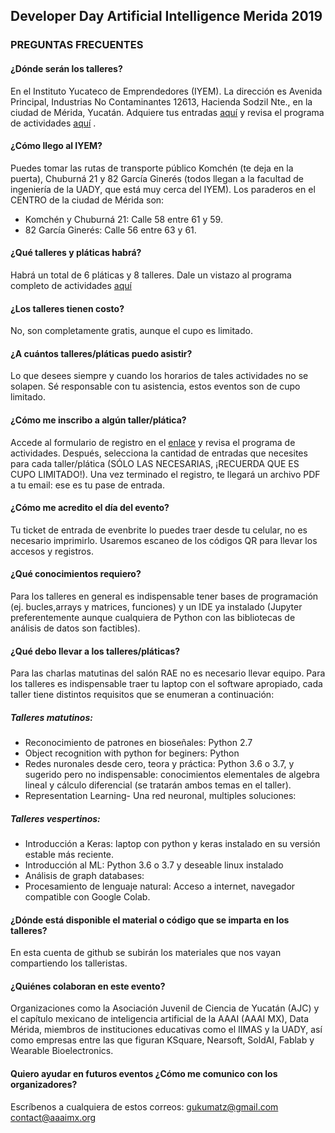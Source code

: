 ## Developer Day Artificial Intelligence Merida 2019

### PREGUNTAS FRECUENTES

#### ¿Dónde serán los talleres?
En el Instituto Yucateco de Emprendedores (IYEM). La dirección es Avenida Principal, Industrias No Contaminantes 12613, Hacienda Sodzil Nte., en la ciudad de Mérida, Yucatán. Adquiere tus entradas [aquí](https://devdaymidai2019.eventbrite.com) y revisa el programa de actividades [aquí]( https://github.com/devdaymid/devday-ai/blob/master/devdaymidAI2019final.png)
.  

#### ¿Cómo llego al IYEM?
Puedes tomar las rutas de transporte público Komchén (te deja en la puerta), Chuburná 21 y 82 García Ginerés (todos llegan a la facultad de ingeniería de la UADY, que está muy cerca del IYEM).
Los paraderos en el CENTRO de la ciudad de Mérida son:
* Komchén y Chuburná 21: Calle 58 entre 61 y 59.
* 82 García Ginerés: Calle 56 entre 63 y 61.

#### ¿Qué talleres y pláticas habrá?
Habrá un total de 6 pláticas y 8 talleres. Dale un vistazo al programa completo de actividades 
[aquí]( https://github.com/devdaymid/devday-ai/blob/master/devdaymidAI2019final.png)

#### ¿Los talleres tienen costo?
No, son completamente gratis, aunque el cupo es limitado.

#### ¿A cuántos talleres/pláticas puedo asistir?
Lo que desees siempre y cuando los horarios de tales actividades no se solapen. Sé responsable con tu asistencia, estos eventos son de cupo limitado.

#### ¿Cómo me inscribo a algún taller/plática?
Accede al formulario de registro en el [enlace](https://devdaymidai2019.eventbrite.com) y revisa el programa de actividades.
Después, selecciona la cantidad de entradas que necesites para cada taller/plática (SÓLO LAS NECESARIAS, ¡RECUERDA QUE ES CUPO LIMITADO!). Una vez terminado el registro, te llegará un archivo PDF a tu email: ese es tu pase de entrada.

#### ¿Cómo me acredito el día del evento?
Tu ticket de entrada de evenbrite lo puedes traer desde tu celular, no es necesario imprimirlo. Usaremos escaneo de los códigos QR para llevar los accesos y registros.

#### ¿Qué conocimientos requiero?
Para los talleres en general es indispensable tener bases de programación (ej. bucles,arrays y matrices, funciones) y un IDE ya instalado (Jupyter preferentemente aunque cualquiera de Python con las bibliotecas de análisis de datos son factibles). 


#### ¿Qué debo llevar a los talleres/pláticas?

Para las charlas matutinas del salón RAE no es necesario llevar equipo.
Para los talleres es indispensable traer tu laptop con el software apropiado, cada taller tiene distintos requisitos que se enumeran a continuación: 

##### Talleres matutinos:
* Reconocimiento de patrones en bioseñales: Python 2.7
* Object recognition with python for beginers: Python 
* Redes nuronales desde cero, teora y práctica: Python 3.6 o 3.7, y sugerido pero no indispensable: conocimientos elementales de algebra lineal y cálculo diferencial (se tratarán ambos temas en el taller).
* Representation Learning- Una red neuronal, multiples soluciones:


##### Talleres vespertinos:
* Introducción a Keras: laptop con python y keras instalado en su versión estable más reciente.
* Introducción al ML: Python 3.6 o 3.7 y deseable linux instalado
* Análisis de graph databases: 
* Procesamiento de lenguaje natural: Acceso a internet, navegador compatible con Google Colab.


#### ¿Dónde está disponible el material o código que se imparta en los talleres?
En esta cuenta de github se subirán los materiales que nos vayan compartiendo los talleristas.

#### ¿Quiénes colaboran en este evento?
Organizaciones como la Asociación Juvenil de Ciencia de Yucatán (AJC) y el capítulo mexicano de inteligencia artificial de la AAAI (AAAI MX), Data Mérida, miembros de instituciones educativas como el IIMAS y la UADY, así como empresas entre las que figuran KSquare, Nearsoft, SoldAI, Fablab y Wearable Bioelectronics.

#### Quiero ayudar en futuros eventos ¿Cómo me comunico con los organizadores?
Escríbenos a cualquiera de estos correos:
gukumatz@gmail.com
contact@aaaimx.org

